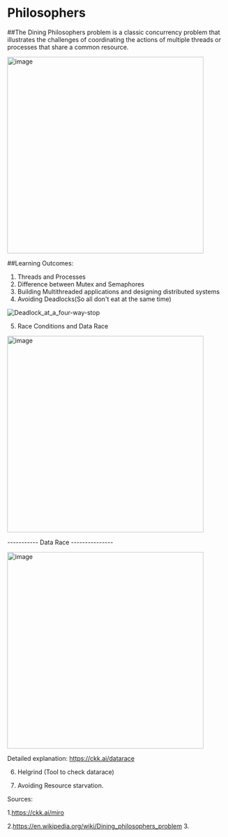 # Philosophers

##The Dining Philosophers problem is a classic concurrency problem that illustrates the challenges of coordinating the actions of multiple threads or processes that share a common resource.

<img width="450" alt="image" src="https://user-images.githubusercontent.com/66947064/209930372-c8fec921-4502-4632-97ed-0ca6ec4bbad5.gif">


##Learning Outcomes:

1. Threads and Processes
2. Difference between Mutex and Semaphores
3. Building Multithreaded applications and designing distributed systems
4. Avoiding Deadlocks(So all don't eat at the same time)

![Deadlock_at_a_four-way-stop](https://user-images.githubusercontent.com/66947064/209935144-c60c9ba8-5876-4a3a-837d-6bb345647a4e.gif)

5. Race Conditions and Data Race

<img width="450" alt="image" src="https://user-images.githubusercontent.com/66947064/209933249-65fbaa48-da7c-41c3-addb-d9614ae496b1.png">

<p>----------- Data Race ---------------</p>

<img width="450" alt="image" src="https://user-images.githubusercontent.com/66947064/209933187-3b843c61-ab69-42db-9afe-6a935e017779.png">


Detailed explanation: 
https://ckk.ai/datarace


6. Helgrind (Tool to check datarace)




6. Avoiding Resource starvation.












Sources:

1.https://ckk.ai/miro

2.https://en.wikipedia.org/wiki/Dining_philosophers_problem
3.
